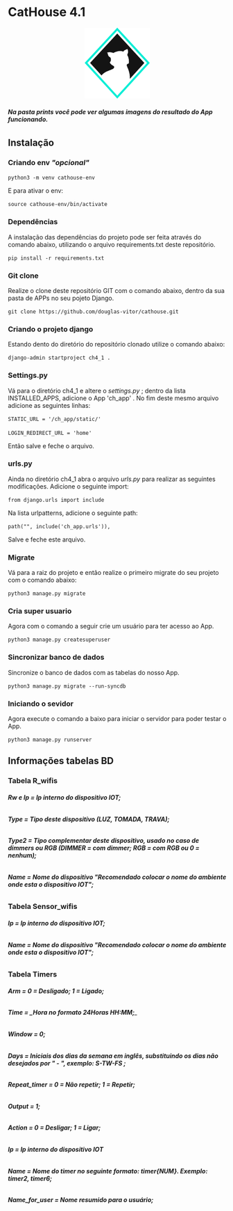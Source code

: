 # CatHouse 4.1

<div align="center">
<img src="catsecurity_logo.png" width="150px" height="auto">
</div>


###### **Na pasta _prints_ você pode ver algumas imagens do resultado do App funcionando.**


## **Instalação**

### **Criando env** _"opcional"_
```
python3 -m venv cathouse-env
```
E para ativar o env:
```
source cathouse-env/bin/activate
```

### **Dependências**
A instalação das dependências do projeto pode ser feita através do comando abaixo, utilizando o arquivo requirements.txt deste repositório.
```
pip install -r requirements.txt
```

### **Git clone**
Realize o clone deste repositório GIT com o comando abaixo, dentro da sua pasta de APPs no seu pojeto Django.
```
git clone https://github.com/douglas-vitor/cathouse.git
```

### **Criando o projeto django**
Estando dento do diretório do repositório clonado utilize o comando abaixo:
```
django-admin startproject ch4_1 .
```

### **Settings.py**
Vá para o diretório ch4_1 e altere o _settings.py_ ; dentro da lista INSTALLED_APPS, adicione o App 'ch_app' .
No fim deste mesmo arquivo adicione as seguintes linhas:
```
STATIC_URL = '/ch_app/static/'

LOGIN_REDIRECT_URL = 'home'
```
Então salve e feche o arquivo.

### **urls.py**
Ainda no diretório ch4_1 abra o arquivo _urls.py_ para realizar as seguintes modificações.
Adicione o seguinte import:
```
from django.urls import include
```
Na lista urlpatterns, adicione o seguinte path:
```
path("", include('ch_app.urls')),
```
Salve e feche este arquivo.

### **Migrate**
Vá para a raiz do projeto e então realize o primeiro migrate do seu projeto com o comando abaixo:
```
python3 manage.py migrate
```

### **Cria super usuario**
Agora com o comando a seguir crie um usuário para ter acesso ao App.
```
python3 manage.py createsuperuser
```

### **Sincronizar banco de dados**
Sincronize o banco de dados com as tabelas do nosso App.
```
python3 manage.py migrate --run-syncdb 
```

### **Iniciando o sevidor**
Agora execute o comando a baixo para iniciar o servidor para poder testar o App.
```
python3 manage.py runserver
```

## **Informações tabelas BD**
### **Tabela R_wifis** 
###### **Rw e Ip = _Ip interno do dispositivo IOT;_**
###### **Type = _Tipo deste dispositivo (LUZ, TOMADA, TRAVA);_**
###### **Type2 = _Tipo complementar deste dispositivo, usado no caso de dimmers ou RGB (DIMMER = com dimmer; RGB = com RGB ou 0 = nenhum);_**
###### **Name = _Nome do dispositivo "Recomendado colocar o nome do ambiente onde esta o dispositivo IOT";_**

### **Tabela Sensor_wifis**
###### **Ip = _Ip interno do dispositivo IOT;_**
###### **Name = _Nome do dispositivo "Recomendado colocar o nome do ambiente onde esta o dispositivo IOT";_**

### **Tabela Timers**
###### **Arm = _0 = Desligado; 1 = Ligado;_**
###### **Time = _Hora no formato 24Horas HH:MM;**_
###### **Window = _0;_**
###### **Days = _Iniciais dos dias da semana em inglês, substituindo os dias não desejados por " - ", exemplo: S-TW-FS ;_**
###### **Repeat_timer = _0 = Não repetir; 1 = Repetir;_**
###### **Output = _1;_**
###### **Action = _0 = Desligar; 1 = Ligar;_**
###### **Ip = _Ip interno do dispositivo IOT_**
###### **Name = _Nome do timer no seguinte formato: timer{NUM}. Exemplo: timer2, timer6;_**
###### **Name_for_user = _Nome resumido para o usuário;_**